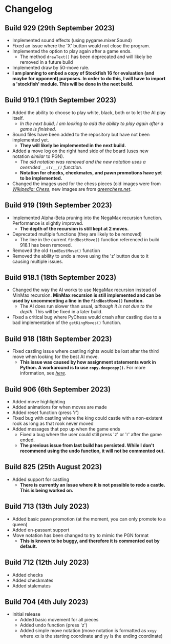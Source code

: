 # Changelog

## Build 929 (29th September 2023)
- Implemented sound effects (using pygame.mixer.Sound)
- Fixed an issue where the 'X' button would not close the program.
- Implemented the option to play again after a game ends.
  - The method `drawText()` has been deprecated and will likely be removed in a future build
- Implemented draw by 50-move rule.
- **I am planning to embed a copy of Stockfish 16 for evaluation (and maybe for opponent) purposes. In order to do this, I will have to import a 'stockfish' module. This will be done in the next build.**

## Build 919.1 (19th September 2023)
- Added the ability to choose to play white, black, both or to let the AI play itself.
  - *In the next build, I am looking to add the ability to play again after a game is finished.*
- Sound files have been added to the repository but have not been implemented yet.
  - **They will likely be implemented in the next build.**
- Added a move log on the right hand side of the board (uses new notation *similar* to PGN).
  - *The old notation was removed and the new notation uses a overrided `__str__()` function.*
  - **Notation for checks, checkmates, and pawn promotions have yet to be implemented.**
- Changed the images used for the chess pieces (old images were from [*Wikipedia: Chess*](https://commons.wikimedia.org/wiki/Category:PNG_chess_pieces/Standard_transparent), new images are from [*greenchess.net*](https://greenchess.net/info.php?item=downloads).

## Build 919 (19th September 2023)
- Implemented Alpha-Beta pruning into the NegaMax recursion function. Performance is slightly improved.
  - **The depth of the recursion is still kept at 2 moves.**
- Deprecated multiple functions (they are likely to be removed)
  - The line in the current `findBestMove()` function referenced in build 918.1 has been removed.
- Removed the old `findBestMove()` function
- Removed the ability to undo a move using the 'z' button due to it causing multiple issues.

## Build 918.1 (18th September 2023)
- Changed the way the AI works to use NegaMax recursion instead of MinMax recursion. **MinMax recursion is still implemented and can be used by uncommenting a line in the `findBestMove()` function.**
  - The AI does run slower than usual, *although it is not due to the depth*. This will be fixed in a later build.
- Fixed a critical bug where PyChess would crash after castling due to a bad implementation of the `getKingMoves()` function.

## Build 918 (18th September 2023)
- Fixed castling issue where castling rights would be lost after the third move when looking for the best AI move.
  - **This issue was caused by how assignment statements work in Python. A workaround is to use `copy.deepcopy()`.** For more information, see [*here*](https://tinyurl.com/copypython).

## Build 906 (6th September 2023)
- Added move highlighting
- Added animations for when moves are made
- Added reset function (press 'r')
- Fixed bug with castling where the king could castle with a non-existent rook as long as that rook never moved
- Added messages that pop up when the game ends
  - Fixed a bug where the user could still press 'z' or 'r' after the game ended.
  - **The previous issue from last build has persisted. While I don't recommend using the undo function, it will not be commented out.**

## Build 825 (25th August 2023)
- Added support for castling
  - **There is currently an issue where it is not possible to redo a castle. This is being worked on.**

## Build 713 (13th July 2023)
- Added basic pawn promotion (at the moment, you can only promote to a queen)
- Added en-passant support
- Move notation has been changed to try to mimic the PGN format
  - **This is known to be buggy, and therefore it is commented out by default.**

## Build 712 (12th July 2023)
- Added checks
- Added checkmates
- Added stalemates

## Build 704 (4th July 2023)
- Initial release
  - Added basic movement for all pieces
  - Added undo function (press 'z')
  - Added simple move notation (move notation is formatted as `xxyy` where xx is the starting coordinate and yy is the ending coordinate)
